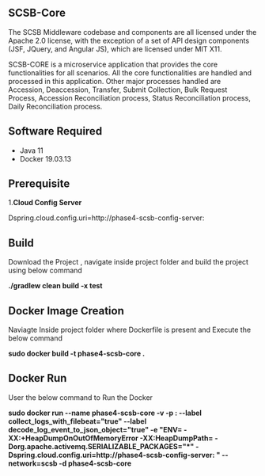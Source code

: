 ## SCSB-Core

The SCSB Middleware codebase and components are all licensed under the Apache 2.0 license, with the exception of a set of API design components (JSF, JQuery, and Angular JS), which are licensed under MIT X11. 

SCSB-CORE is a microservice application that provides the core functionalities for all scenarios. All the core functionalities are handled and processed in this application. Other major processes handled are Accession, Deaccession, Transfer, Submit Collection, Bulk Request Process, Accession Reconciliation process, Status Reconciliation process, Daily Reconciliation process.

## Software Required

  - Java 11
  - Docker 19.03.13  

## Prerequisite

1.**Cloud Config Server**

Dspring.cloud.config.uri=http://phase4-scsb-config-server:<port>

## Build

Download the Project , navigate inside project folder and build the project using below command

**./gradlew clean build -x test**

## Docker Image Creation

Naviagte Inside project folder where Dockerfile is present and Execute the below command

**sudo docker build -t phase4-scsb-core .**

## Docker Run

User the below command to Run the Docker

**sudo docker run --name phase4-scsb-core -v <mountvolume> -p <port>:<port>  --label collect_logs_with_filebeat="true" --label decode_log_event_to_json_object="true" -e "ENV= -XX:+HeapDumpOnOutOfMemoryError  -XX:HeapDumpPath=<volume> -Dorg.apache.activemq.SERIALIZABLE_PACKAGES="*"  -Dspring.cloud.config.uri=http://phase4-scsb-config-server:<port> "  --network=scsb  -d phase4-scsb-core**
